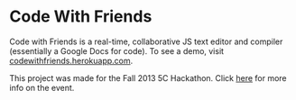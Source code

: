 Code With Friends
=================
Code with Friends is a real-time, collaborative JS text editor and compiler (essentially a Google Docs for code). To see a demo, visit [codewithfriends.herokuapp.com](http://www.codewithfriends.herokuapp.com).

This project was made for the Fall 2013 5C Hackathon. Click [here](http://www.5Chackathon.com) for more info on the event.